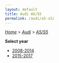 ```yaml
---
layout: default
title: Audi A5/S5
permalink: /audi/a5-s5/
---
```

[*Home*](/) > [*Audi*](/audi/) > [*A5/S5*](/audi/a5-s5/)

**Select year**

- [2008-2014](/audi/a5-s5/2008-2014/)
- [2015-2017](/audi/a5-s5/2015-2017/)